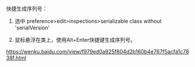 

快捷生成序列号：

1. 选中 preference>edit>inspections>serializable class without 'serialVersion'

2. 鼠标悬浮在类上，使用Alt+Enter快捷键生成序列号。

https://wenku.baidu.com/view/f979ed0a925f804d2b160b4e767f5acfa1c7838f.html